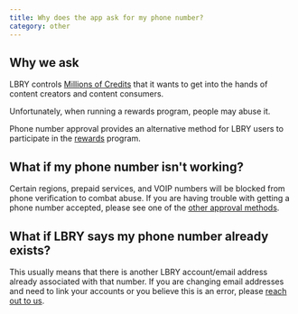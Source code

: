 ```yaml
---
title: Why does the app ask for my phone number?
category: other
---
```


## Why we ask

LBRY controls [Millions of Credits](/faq/credit-policy) that it wants to get into the hands of content creators and content consumers.

Unfortunately, when running a rewards program, people may abuse it.

Phone number approval provides an alternative method for LBRY users to participate in the [rewards](/faq/rewards) program.

## What if my phone number isn't working?
Certain regions, prepaid services, and VOIP numbers will be blocked from phone verification to combat abuse. If you are having trouble with getting a phone number accepted, please see one of the [other approval methods](/faq/identity-requirements).

## What if LBRY says my phone number already exists?
This usually means that there is another LBRY account/email address already associated with that number. If you are changing email addresses and need to link your accounts or you believe this is an error, please [reach out to us](mailto:help@lbry.com).
